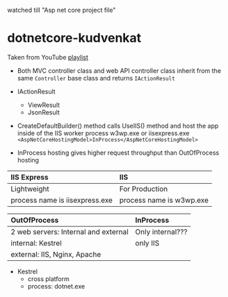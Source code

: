 watched till "Asp net core project file"

# dotnetcore-kudvenkat

Taken from YouTube [playlist](https://www.youtube.com/watch?v=4IgC2Q5-yDE&list=PL6n9fhu94yhVkdrusLaQsfERmL_Jh4XmU)

- Both MVC controller class and web API controller class inherit from the same `Controller` base class and returns `IActionResult`
- IActionResult

  - ViewResult
  - JsonResult

- CreateDefaultBuilder() method calls UseIIS() method and host the app inside of the IIS worker process w3wp.exe or iisexpress.exe
  `<AspNetCoreHostingModel>InProcess</AspNetCoreHostingModel>`
- InProcess hosting gives higher request throughput than OutOfProcess hosting

| IIS Express                    | IIS                      |
| :----------------------------- | :----------------------- |
| Lightweight                    | For Production           |
| process name is iisexpress.exe | process name is w3wp.exe |

| OutOfProcess                         | InProcess        |
| :----------------------------------- | :--------------- |
| 2 web servers: Internal and external | Only internal??? |
| internal: Kestrel                    | only IIS         |
| external: IIS, Nginx, Apache         |

- Kestrel
  - cross platform
  - process: dotnet.exe
